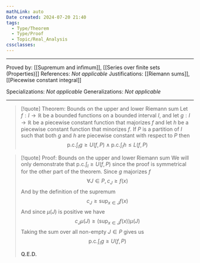 ```yaml
---
mathLink: auto
Date created: 2024-07-20 21:40
tags:
  - Type/Theorem
  - Type/Proof
  - Topic/Real_Analysis
cssclasses:
---
```


---

Proved by: [[Supremum and infimum]], [[Series over finite sets (Properties)]]
References: _Not applicable_
Justifications: [[Riemann sums]], [[Piecewise constant integral]]  

Specializations: _Not applicable_
Generalizations: _Not applicable_

---

> [!quote] Theorem: Bounds on the upper and lower Riemann sum
> Let $f:I\to \mathbb{R}$ be a bounded functions on a bounded interval $I$, and let $g:I\to \mathbb{R}$ be a piecewise constant function that majorizes $f$ and let $h$ be a piecewise constant function that minorizes $f$. If $P$ is a partition of $I$ such that both $g$ and $h$ are piecewise constant with respect to $P$ then $$ \text{p.c.} \int_{I} g\geq U(f,P) \land \text{p.c.} \int_{I} h\leq L(f,P)$$

>[!quote] Proof: Bounds on the upper and lower Riemann sum
>We will only demonstrate that $\text{p.c.} \int_{I}\geq U(f,P)$ since the proof is symmetrical for the other part of the theorem. Since $g$ majorizes $f$ $$ \forall J\in P,  c_{J}\geq f(x) $$And by the definition of the supremum $$ c_{J}\geq \sup_{x\in J}f(x) $$ And since $\mu(J)$ is positive we have $$ c_{J}\mu(J)\geq (\sup_{x\in J}f(x)) \mu(J) $$ Taking the sum over all non-empty $J\in P$ gives us $$ \text{p.c.} \int_{I} g\geq U(f,P) $$
>
>**Q.E.D.**



